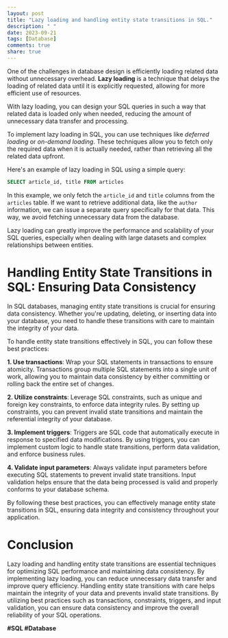 ```yaml
---
layout: post
title: "Lazy loading and handling entity state transitions in SQL."
description: " "
date: 2023-09-21
tags: [Database]
comments: true
share: true
---
```


One of the challenges in database design is efficiently loading related data without unnecessary overhead. **Lazy loading** is a technique that delays the loading of related data until it is explicitly requested, allowing for more efficient use of resources.

With lazy loading, you can design your SQL queries in such a way that related data is loaded only when needed, reducing the amount of unnecessary data transfer and processing.

To implement lazy loading in SQL, you can use techniques like *deferred loading* or *on-demand loading*. These techniques allow you to fetch only the required data when it is actually needed, rather than retrieving all the related data upfront.

Here's an example of lazy loading in SQL using a simple query:

```sql
SELECT article_id, title FROM articles
```

In this example, we only fetch the `article_id` and `title` columns from the `articles` table. If we want to retrieve additional data, like the `author` information, we can issue a separate query specifically for that data. This way, we avoid fetching unnecessary data from the database.

Lazy loading can greatly improve the performance and scalability of your SQL queries, especially when dealing with large datasets and complex relationships between entities.

# Handling Entity State Transitions in SQL: Ensuring Data Consistency

In SQL databases, managing entity state transitions is crucial for ensuring data consistency. Whether you're updating, deleting, or inserting data into your database, you need to handle these transitions with care to maintain the integrity of your data.

To handle entity state transitions effectively in SQL, you can follow these best practices:

**1. Use transactions**: Wrap your SQL statements in transactions to ensure atomicity. Transactions group multiple SQL statements into a single unit of work, allowing you to maintain data consistency by either committing or rolling back the entire set of changes.

**2. Utilize constraints**: Leverage SQL constraints, such as unique and foreign key constraints, to enforce data integrity rules. By setting up constraints, you can prevent invalid state transitions and maintain the referential integrity of your database.

**3. Implement triggers**: Triggers are SQL code that automatically execute in response to specified data modifications. By using triggers, you can implement custom logic to handle state transitions, perform data validation, and enforce business rules.

**4. Validate input parameters**: Always validate input parameters before executing SQL statements to prevent invalid state transitions. Input validation helps ensure that the data being processed is valid and properly conforms to your database schema.

By following these best practices, you can effectively manage entity state transitions in SQL, ensuring data integrity and consistency throughout your application.

# Conclusion

Lazy loading and handling entity state transitions are essential techniques for optimizing SQL performance and maintaining data consistency. By implementing lazy loading, you can reduce unnecessary data transfer and improve query efficiency. Handling entity state transitions with care helps maintain the integrity of your data and prevents invalid state transitions. By utilizing best practices such as transactions, constraints, triggers, and input validation, you can ensure data consistency and improve the overall reliability of your SQL operations.

**#SQL #Database**